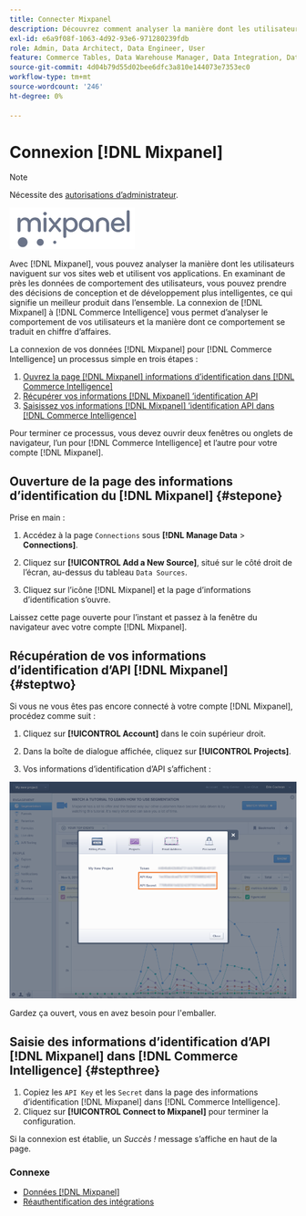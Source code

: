 ```yaml
---
title: Connecter Mixpanel
description: Découvrez comment analyser la manière dont les utilisateurs naviguent sur vos sites web et utilisent vos applications.
exl-id: e6a9f08f-1063-4d92-93e6-971280239fdb
role: Admin, Data Architect, Data Engineer, User
feature: Commerce Tables, Data Warehouse Manager, Data Integration, Data Import/Export
source-git-commit: 4d04b79d55d02bee6dfc3a810e144073e7353ec0
workflow-type: tm+mt
source-wordcount: '246'
ht-degree: 0%

---
```


# Connexion [!DNL Mixpanel]

>[!NOTE]
>
>Nécessite des [autorisations d’administrateur](../../../administrator/user-management/user-management.md).

![Logo Mixpanel](../../../assets/Mixpanel_logo.png)

Avec [!DNL Mixpanel], vous pouvez analyser la manière dont les utilisateurs naviguent sur vos sites web et utilisent vos applications. En examinant de près les données de comportement des utilisateurs, vous pouvez prendre des décisions de conception et de développement plus intelligentes, ce qui signifie un meilleur produit dans l’ensemble. La connexion de [!DNL Mixpanel] à [!DNL Commerce Intelligence] vous permet d’analyser le comportement de vos utilisateurs et la manière dont ce comportement se traduit en chiffre d’affaires.

La connexion de vos données [!DNL Mixpanel] pour [!DNL Commerce Intelligence] un processus simple en trois étapes :

1. [Ouvrez la page  [!DNL Mixpanel]  informations d’identification dans  [!DNL Commerce Intelligence]](#stepone)
1. [Récupérer vos informations  [!DNL Mixpanel] ’identification API](#steptwo)
1. [Saisissez vos informations  [!DNL Mixpanel] ’identification API dans  [!DNL Commerce Intelligence]](#stepthree)

Pour terminer ce processus, vous devez ouvrir deux fenêtres ou onglets de navigateur, l’un pour [!DNL Commerce Intelligence] et l’autre pour votre compte [!DNL Mixpanel].

## Ouverture de la page des informations d’identification du [!DNL Mixpanel] {#stepone}

Prise en main :

1. Accédez à la page `Connections` sous **[!DNL Manage Data** > **Connections]**.

1. Cliquez sur **[!UICONTROL Add a New Source]**, situé sur le côté droit de l’écran, au-dessus du tableau `Data Sources`.

1. Cliquez sur l’icône [!DNL Mixpanel] et la page d’informations d’identification s’ouvre.

Laissez cette page ouverte pour l’instant et passez à la fenêtre du navigateur avec votre compte [!DNL Mixpanel].

## Récupération de vos informations d’identification d’API [!DNL Mixpanel] {#steptwo}

Si vous ne vous êtes pas encore connecté à votre compte [!DNL Mixpanel], procédez comme suit :

1. Cliquez sur **[!UICONTROL Account]** dans le coin supérieur droit.

1. Dans la boîte de dialogue affichée, cliquez sur **[!UICONTROL Projects]**.

1. Vos informations d’identification d’API s’affichent :

![Récupération des informations d’identification de l’API Mixpanel](../../../assets/Mixpanel_API_creds.png)

Gardez ça ouvert, vous en avez besoin pour l&#39;emballer.

## Saisie des informations d’identification d’API [!DNL Mixpanel] dans [!DNL Commerce Intelligence] {#stepthree}

1. Copiez les `API Key` et les `Secret` dans la page des informations d’identification [!DNL Mixpanel] dans [!DNL Commerce Intelligence].
1. Cliquez sur **[!UICONTROL Connect to Mixpanel]** pour terminer la configuration.

Si la connexion est établie, un _Succès !_ message s’affiche en haut de la page.

### Connexe

* [Données  [!DNL Mixpanel] &#x200B;](../integrations/mixpanel-data.md)
* [Réauthentification des intégrations](https://experienceleague.adobe.com/docs/commerce-knowledge-base/kb/how-to/mbi-reauthenticating-integrations.html)
